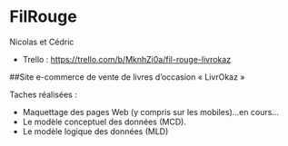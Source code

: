 # FilRouge
Nicolas et Cédric
* Trello : https://trello.com/b/MknhZi0a/fil-rouge-livrokaz

##Site e-commerce de vente de livres d’occasion « LivrOkaz »

Taches réalisées :
* Maquettage des pages Web (y compris sur les mobiles)...en cours...
* Le modèle conceptuel des données (MCD).
* Le modèle logique des données (MLD)
